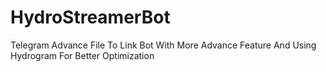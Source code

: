 # <h1 style="align-text:center;">HydroStreamerBot</h1>
Telegram Advance File To Link Bot With More Advance Feature And Using Hydrogram For Better Optimization
